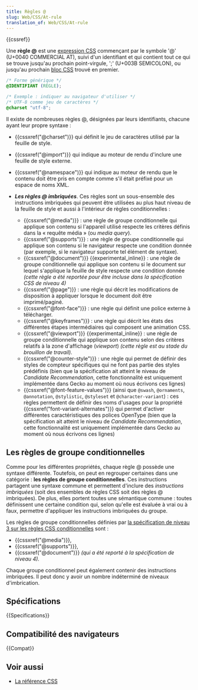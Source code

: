 ```yaml
---
title: Règles @
slug: Web/CSS/At-rule
translation_of: Web/CSS/At-rule
---
```


{{cssref}}

Une **règle @** est une [expression CSS](/fr/Apprendre/CSS/Introduction_à_CSS/La_syntaxe#Les_instructions_CSS) commençant par le symbole '@' (U+0040 COMMERCIAL AT), suivi d'un identifiant et qui contient tout ce qui se trouve jusqu'au prochain point-virgule, ';' (U+003B SEMICOLON), ou jusqu'au prochain [bloc CSS](/fr/Apprendre/CSS/Introduction_à_CSS/La_syntaxe#Les_blocs_CSS) trouvé en premier.

```css
/* Forme générique */
@IDENTIFIANT (RÈGLE);

/* Exemple : indiquer au navigateur d'utiliser */
/* UTF-8 comme jeu de caractères */
@charset "utf-8";
```

Il existe de nombreuses règles @, désignées par leurs identifiants, chacune ayant leur propre syntaxe :

- {{cssxref("@charset")}} qui définit le jeu de caractères utilisé par la feuille de style.
- {{cssxref("@import")}} qui indique au moteur de rendu d'inclure une feuille de style externe.
- {{cssxref("@namespace")}} qui indique au moteur de rendu que le contenu doit être pris en compte comme s'il était préfixé pour un espace de noms XML.
- **_Les règles @ imbriquées_**. Ces règles sont un sous-ensemble des instructions imbriquées qui peuvent être utilisées au plus haut niveau de la feuille de style et aussi à l'intérieur de règles conditionnelles :

  - {{cssxref("@media")}} : une règle de groupe conditionnelle qui applique son contenu si l'appareil utilisé respecte les critères définis dans la « requête média » (ou _media query_).
  - {{cssxref("@supports")}} : une règle de groupe conditionnelle qui applique son contenu si le navigateur respecte une condition donnée (par exemple, si le navigateur supporte tel élément de syntaxe).
  - {{cssxref("@document")}} {{experimental_inline}} : une règle de groupe conditionnelle qui applique son contenu si le document sur lequel s'applique la feuille de style respecte une condition donnée _(cette règle a été reportée pour être incluse dans la spécification CSS de niveau 4)_
  - {{cssxref("@page")}} : une règle qui décrit les modifications de disposition à appliquer lorsque le document doit être imprimé/paginé.
  - {{cssxref("@font-face")}} : une règle qui définit une police externe à télécharger.
  - {{cssxref("@keyframes")}} : une règle qui décrit les états des différentes étapes intermédiaires qui composent une animation CSS.
  - {{cssxref("@viewport")}} {{experimental_inline}} : une règle de groupe conditionnelle qui applique son contenu selon des critères relatifs à la zone d'affichage (_viewport_) _(cette règle est au stade du brouillon de travail)._
  - {{cssxref("@counter-style")}} : une règle qui permet de définir des styles de compteur spécifiques qui ne font pas partie des styles prédéfinis (bien que la spécification ait atteint le niveau de _Candidate Recommendation_, cette fonctionnalité est uniquement implémentée dans Gecko au moment où nous écrivons ces lignes)
  - {{cssxref("@font-feature-values")}} (ainsi que `@swash`, `@ornaments`, `@annotation`, `@stylistic`, `@styleset` et `@character-variant`) : ces règles permettent de définir des noms d'usages pour la propriété {{cssxref("font-variant-alternates")}} qui permet d'activer différentes caractéristiques des polices OpenType (bien que la spécification ait atteint le niveau de _Candidate Recommendation_, cette fonctionnalité est uniquement implémentée dans Gecko au moment où nous écrivons ces lignes)

## Les règles de groupe conditionnelles

Comme pour les différentes propriétés, chaque règle @ possède une syntaxe différente. Toutefois, on peut en regrouper certaines dans une catégorie : **les règles de groupe conditionnelles**. Ces instructions partagent une syntaxe commune et permettent d'inclure des _instructions imbriquées_ (soit des ensembles de règles CSS soit des règles @ imbriquées). De plus, elles portent toutes une sémantique commune : toutes définissent une certaine condition qui, selon qu'elle est évaluée à vrai ou à faux, permettre d'appliquer les instructions imbriquées du groupe.

Les règles de groupe conditionnelles définies par [la spécification de niveau 3 sur les règles CSS conditionnelles](https://drafts.csswg.org/css-conditional-3/) sont :

- {{cssxref("@media")}},
- {{cssxref("@supports")}},
- {{cssxref("@document")}} _(qui a été reporté à la spécification de niveau 4)._

Chaque groupe conditionnel peut également contenir des instructions imbriquées. Il peut donc y avoir un nombre indéterminé de niveaux d'imbrication.

## Spécifications

{{Specifications}}

## Compatibilité des navigateurs

{{Compat}}

## Voir aussi

- [La référence CSS](/fr/docs/Web/CSS/Reference)

